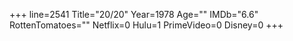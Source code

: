 +++
line=2541
Title="20/20"
Year=1978
Age=""
IMDb="6.6"
RottenTomatoes=""
Netflix=0
Hulu=1
PrimeVideo=0
Disney=0
+++


